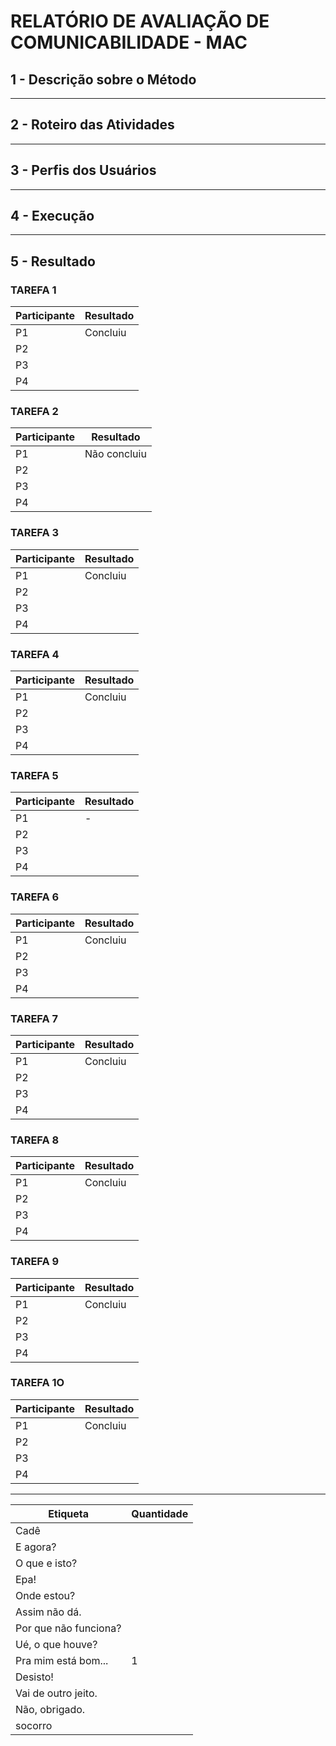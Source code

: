 # RELATÓRIO DE AVALIAÇÃO DE COMUNICABILIDADE - MAC

## 1 - Descrição sobre o Método

----

## 2 - Roteiro das Atividades

----

## 3 - Perfis dos Usuários

----

## 4 - Execução 

-----

## 5 - Resultado

### TAREFA 1

| **Participante** | **Resultado**                                           |
|------------------|---------------------------------------------------------|
| P1    | Concluiu                                                                   |
| P2    |                                                                    |
| P3    |                                                                    |
| P4    |                                                                    |


### TAREFA 2

| **Participante** | **Resultado**                                           |
|------------------|---------------------------------------------------------|
| P1    | Não concluiu                                                                   |
| P2    |                                                                    |
| P3    |                                                                    |
| P4    |                                                                    |


### TAREFA 3

| **Participante** | **Resultado**                                           |
|------------------|---------------------------------------------------------|
| P1    | Concluiu                                                                  |
| P2    |                                                                    |
| P3    |                                                                    |
| P4    |                                                                    |

### TAREFA 4

| **Participante** | **Resultado**                                           |
|------------------|---------------------------------------------------------|
| P1    | Concluiu                                                                   |
| P2    |                                                                    |
| P3    |                                                                    |
| P4    |                                                                    |

### TAREFA 5

| **Participante** | **Resultado**                                           |
|------------------|---------------------------------------------------------|
| P1    | -                                                                   |
| P2    |                                                                    |
| P3    |                                                                    |
| P4    |                                                                    |

### TAREFA 6

| **Participante** | **Resultado**                                           |
|------------------|---------------------------------------------------------|
| P1    |  Concluiu                                                                  |
| P2    |                                                                    |
| P3    |                                                                    |
| P4    |                                                                    |

### TAREFA 7

| **Participante** | **Resultado**                                           |
|------------------|---------------------------------------------------------|
| P1    | Concluiu                                                                   |
| P2    |                                                                    |
| P3    |                                                                    |
| P4    |                                                                    |

### TAREFA 8

| **Participante** | **Resultado**                                           |
|------------------|---------------------------------------------------------|
| P1    |  Concluiu                                                                  |
| P2    |                                                                    |
| P3    |                                                                    |
| P4    |                                                                    |

### TAREFA 9

| **Participante** | **Resultado**                                           |
|------------------|---------------------------------------------------------|
| P1    |  Concluiu                                                                  |
| P2    |                                                                    |
| P3    |                                                                    |
| P4    |                                                                    |

### TAREFA 1O

| **Participante** | **Resultado**                                           |
|------------------|---------------------------------------------------------|
| P1    | Concluiu                                                                   |
| P2    |                                                                    |
| P3    |                                                                    |
| P4    |                                                                    |

------

| **Etiqueta**      | **Quantidade** |
|-------------------|----------------|
| Cadê              |                |
| E agora?          |                |
| O que e isto?     |                |
| Epa!              |                |
| Onde estou?       |                |
| Assim não dá.     |                |
| Por que não funciona?        |                |
| Ué, o que houve?        |                |
| Pra mim está bom...        |  1              |
| Desisto!       |                |
| Vai de outro jeito.       |                |
| Não, obrigado.      |                |
| socorro      |                |
